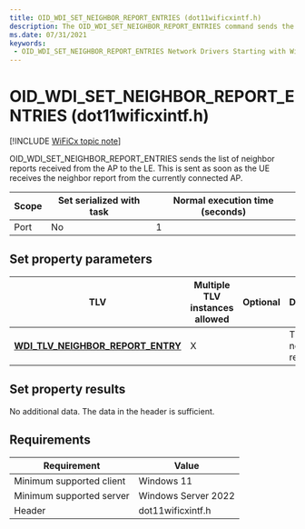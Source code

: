 ```yaml
---
title: OID_WDI_SET_NEIGHBOR_REPORT_ENTRIES (dot11wificxintf.h)
description: The OID_WDI_SET_NEIGHBOR_REPORT_ENTRIES command sends the list of neighbor reports received from the AP to the LE.
ms.date: 07/31/2021
keywords:
 - OID_WDI_SET_NEIGHBOR_REPORT_ENTRIES Network Drivers Starting with Windows Vista
---
```


# OID\_WDI\_SET\_NEIGHBOR\_REPORT\_ENTRIES (dot11wificxintf.h)

[!INCLUDE [WiFiCx topic note](../includes/wificx-version-warning.md)]


OID\_WDI\_SET\_NEIGHBOR\_REPORT\_ENTRIES sends the list of neighbor reports received from the AP to the LE. This is sent as soon as the UE receives the neighbor report from the currently connected AP.

| Scope | Set serialized with task | Normal execution time (seconds) |
|-------|--------------------------|---------------------------------|
| Port  | No                       | 1                               |

 

## Set property parameters


| TLV                                                                             | Multiple TLV instances allowed | Optional | Description                   |
|---------------------------------------------------------------------------------|--------------------------------|----------|-------------------------------|
| [**WDI\_TLV\_NEIGHBOR\_REPORT\_ENTRY**](./wdi-tlv-neighbor-report-entry.md) | X                              |          | The list of neighbor reports. |

 

## Set property results


No additional data. The data in the header is sufficient.

## Requirements

|Requirement|Value|
|--- |--- |
|Minimum supported client|Windows 11|
|Minimum supported server|Windows Server 2022|
|Header|dot11wificxintf.h|

 

